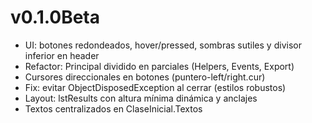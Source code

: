 # v0.1.0Beta

- UI: botones redondeados, hover/pressed, sombras sutiles y divisor inferior en header
- Refactor: Principal dividido en parciales (Helpers, Events, Export)
- Cursores direccionales en botones (puntero-left/right.cur)
- Fix: evitar ObjectDisposedException al cerrar (estilos robustos)
- Layout: lstResults con altura mínima dinámica y anclajes
- Textos centralizados en ClaseInicial.Textos
